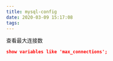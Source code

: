 ```yaml
---
title: mysql-config
date: 2020-03-09 15:17:08
tags:
---
```


查看最大连接数
```json
show variables like 'max_connections';
```
